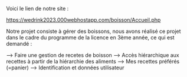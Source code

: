 Voici le lien de notre site :

https://wedrink2023.000webhostapp.com/boisson/Accueil.php


Notre projet consiste à gérer des boissons, nous avons réalisé ce projet dans le cadre du programme de la licence en 3ème année, ce qui est demandé :

--> Faire une gestion de recetes de boisson 
--> Accès hiérarchique aux recettes à partir de la hiérarchie des aliments
--> Mes recettes préférés (=panier)
--> Identification et données utilisateur
